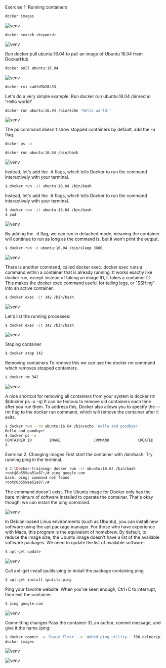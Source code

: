 Exercise 1: Running containers

```bash
docker images
```

![venv](1.1.png)

```bash
docker search <keyword>
```

![venv](1.2.png)

Run docker pull ubuntu:16.04 to pull an image of Ubuntu 16.04 from DockerHub.

```bash
docker pull ubuntu:16.04
```

![venv](1.3.png)

```bash
docker rmi cadfd9b26c33
```

Let's do a very simple example. Run docker run ubuntu:16.04 /bin/echo 'Hello world!'

```bash
docker run ubuntu:16.04 /bin/echo 'Hello world!'
```

![venv](1.4.png)

The ps command doesn't show stopped containers by default, add the -a flag.

```bash
docker ps -a
```

```bash
docker run ubuntu:16.04 /bin/bash
```

![venv](1.5.png)

Instead, let's add the -it flags, which tells Docker to run the command interactively with your terminal.

```bash
$ docker run -it ubuntu:16.04 /bin/bash
```

Instead, let's add the -it flags, which tells Docker to run the command interactively with your terminal.

```bash
$ docker run -it ubuntu:16.04 /bin/bash
$ pwd
```

![venv](1.6.png)

By adding the -d flag, we can run in detached mode, meaning the container will continue to run as long as the command is, but it won't print the output.

```bash
$ docker run -d ubuntu:16.04 /bin/sleep 3600
```

![venv](1.7.png)

There is another command, called docker exec. docker exec runs a command within a container that is already running. It works exactly like docker run, except instead of taking an image ID, it takes a container ID.
This makes the docker exec command useful for tailing logs, or "SSHing" into an active container.

```bash
$ docker exec -it 342 /bin/bash
```

![venv](1.8.png)

Let's list the running processes:

```bash
$ docker exec -it 342 /bin/bash
```

![venv](1.9.png)

Stoping container

```bash
$ docker stop 342
```

Removing containers
To remove this we can use the docker rm command which removes stopped containers.

```bash
$ docker rm 342
```

![venv](1.10.png)

A nice shortcut for removing all containers from your system is docker rm $(docker ps -a -q)
It can be tedious to remove old containers each time after you run them. To address this, Docker also allows you to specify the --rm flag to the docker run command, which will remove the container after it exits.

```bash
$ docker run --rm ubuntu:16.04 /bin/echo 'Hello and goodbye!'
Hello and goodbye!
$ docker ps -a
CONTAINER ID        IMAGE               COMMAND             CREATED             STATUS              PORTS               NAMES
$
```

Exercise 2: Changing images
First start the container with /bin/bash:
Try running ping in the terminal.

```bash
$ C:\Docker-training> docker run -it ubuntu:16.04 /bin/bash
root@8b559ea51a87:/# ping google.com
bash: ping: command not found
root@8b559ea51a87:/#
```

The command doesn't exist. The Ubuntu image for Docker only has the bare minimum of software installed to operate the container. That's okay though: we can install the ping command.

![venv](2.1.png)

In Debian-based Linux environments (such as Ubuntu), you can install new software using the apt package manager. For those who have experience with Macs, this program is the equivalent of homebrew.
By default, to reduce the image size, the Ubuntu image doesn't have a list of the available software packages. We need to update the list of available software:

```bash
$ apt-get update
```

![venv](2.2.png)

Call apt-get install iputils-ping to install the package containing ping

```bash
$ apt-get install iputils-ping
```

Ping your favorite website. When you've seen enough, Ctrl+C to interrupt, then exit the container.

```bash
$ ping google.com
```

![venv](2.3.png)

Committing changes
Pass the container ID, an author, commit message, and give it the name <DockerHub username>/ping:

```bash
$ docker commit -a 'David Elner' -m 'Added ping utility.' 786 delner/ping
docker images
```

![venv](2.4.png)

![venv](2.5.png)
